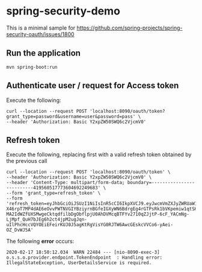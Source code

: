 # spring-security-demo
This is a minimal sample for https://github.com/spring-projects/spring-security-oauth/issues/1800

## Run the application

`mvn spring-boot:run`

## Authenticate user / request for Access token
Execute the following:
```
curl --location --request POST 'localhost:8090/oauth/token?grant_type=password&username=user&password=pass' \
--header 'Authorization: Basic Y2xpZW50SWQ6c2VjcmV0'
```
## Refresh token
Execute the following, replacing first with a valid refresh token obtained by the previous call
```
curl --location --request POST 'localhost:8090/oauth/token' \
--header 'Authorization: Basic Y2xpZW50SWQ6c2VjcmV0' \
--header 'Content-Type: multipart/form-data; boundary=--------------------------419560517773604692249683' \
--form 'grant_type=refresh_token' \
--form 'refresh_token=eyJhbGciOiJSUzI1NiIsInR5cCI6IkpXVCJ9.eyJwcmVmZXJyZWRUaW1lem9uZSI6IkdNVCArMiIsInVzZXJfbmFtZSI6ImttYW5kYWxhcyIsInNjb3BlIjpbInJlYWQiLCJ3cml0ZSJdLCJvcmdhbml6YXRpb24iOiJrbWFuZGFsYXNNYW5kYWxhcyBTLkEuIiwiYXRpIjoiYzc0YjNhNmUtMmIzMS00NGNmLWJkMWItOTg2MjE1MDkxMzhiIiwiZXhwIjoxNTg0NTM3NDA0LCJkZWZhdWx0UHJvamVjdElkIjoxMDAxLCJhdXRob3JpdGllcyI6WyJST0xFX0FETUlOIl0sImp0aSI6IjY4NmZjYmNkLTM2ODgtNDczZC1hZTgwLTljZmZiOTIxMDYxOCIsInVubGltaXRlZENhdGVnb3J5QWNjZXNzIjp0cnVlLCJjbGllbnRfaWQiOiJjbGllbnRJZCJ9.VnR1EEyrGewX5a8j01Cp4psyZG9bmYadRqbrQHHY4ArRiqyaNgG6e9lNHU8Ylcpk5zNpEeOeKTjhoO7esQdynyKviaTdygRQuwAd-X46rpT7MP4dAE6eOvvPWTNVGIYBziyrnBGfeIGXyWN6BdrgEg4rGTPsRk1bVKpemiw1qtSH-MA2IdWZfUXSMwgeCktqdfilbDgObflpjU0AhDVMcqBTFYv2710qZJjtP-6cF_YACmNg-LjMpf_QuH7bJEg6h2ct4jpM2ugJqn-uIlPhcHccVQYOEiEFeirKUJ0J5agKtRgVisYG0RJTW6AwcGEskcVVCo6-yAei-OZ_DvWJ5A'
```

The following **error** occurs:
```
2020-02-17 18:50:12.034  WARN 22484 --- [nio-8090-exec-3] o.s.s.o.provider.endpoint.TokenEndpoint  : Handling error: IllegalStateException, UserDetailsService is required.
```

